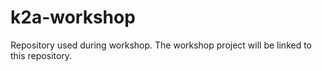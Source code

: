 # k2a-workshop

Repository used during workshop. The workshop project will be linked to this repository. 
